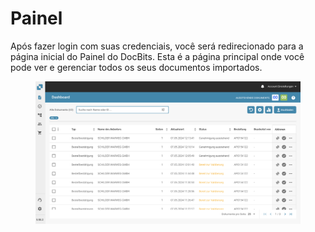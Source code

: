 # Painel

Após fazer login com suas credenciais, você será redirecionado para a página inicial do Painel do DocBits. Esta é a página principal onde você pode ver e gerenciar todos os seus documentos importados.

<figure><img src="../../.gitbook/assets/image (26).png" alt=""><figcaption></figcaption></figure>
